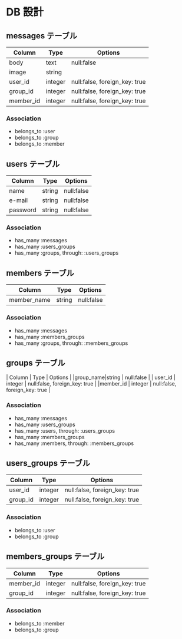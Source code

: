 # DB 設計

## messages テーブル

| Column    | Type    | Options                       |
| --------- | ------- | ----------------------------- |
| body      | text    | null:false                    |
| image     | string  |                               |
| user_id   | integer | null:false, foreign_key: true |
| group_id  | integer | null:false, foreign_key: true |
| member_id | integer | null:false, foreign_key: true |

### Association

- belongs_to :user
- belongs_to :group
- belongs_to :member

## users テーブル

| Column   | Type   | Options    |
| -------- | ------ | ---------- |
| name     | string | null:false |
| e-mail   | string | null:false |
| password | string | null:false |

### Association

- has_many :messages
- has_many :users_groups
- has_many :groups, through: :users_groups

## members テーブル

| Column      | Type   | Options    |
| ----------- | ------ | ---------- |
| member_name | string | null:false |

### Association

- has_many :messages
- has_many :members_groups
- has_many :groups, through: :members_groups

## groups テーブル

| Column | Type | Options |
|group_name|string | null:false |
| user_id | integer | null:false, foreign_key: true |
|member_id | integer | null:false, foreign_key: true |

### Association

- has_many :messages
- has_many :users_groups
- has_many :users, through: :users_groups
- has_many :members_groups
- has_many :members, through: :members_groups

## users_groups テーブル

| Column   | Type    | Options                       |
| -------- | ------- | ----------------------------- |
| user_id  | integer | null:false, foreign_key: true |
| group_id | integer | null:false, foreign_key: true |

### Association

- belongs_to :user
- belongs_to :group

## members_groups テーブル

| Column    | Type    | Options                       |
| --------- | ------- | ----------------------------- |
| member_id | integer | null:false, foreign_key: true |
| group_id  | integer | null:false, foreign_key: true |

### Association

- belongs_to :member
- belongs_to :group

